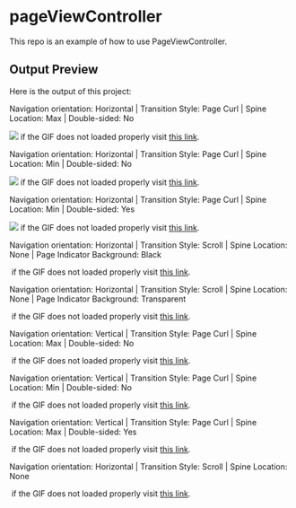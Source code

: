 # pageViewController
This repo is an example of how to use PageViewController.

## Output Preview
Here is the output of this project:

Navigation orientation: Horizontal | Transition Style: Page Curl | Spine Location: Max | Double-sided: No

![](http://luthfifr.com/buku_ios_101/gif/pageViewController/horizontal_pageCurl_spineMax.gif) if the GIF does not loaded properly visit [this link](http://luthfifr.com/buku_ios_101/gif/pageViewController/horizontal_pageCurl_spineMax.gif).

Navigation orientation: Horizontal | Transition Style: Page Curl | Spine Location: Min | Double-sided: No

![](http://luthfifr.com/buku_ios_101/gif/pageViewController/horizontal_pageCurl_spineMin.gif) if the GIF does not loaded properly visit [this link](http://luthfifr.com/buku_ios_101/gif/pageViewController/horizontal_pageCurl_spineMin.gif).

Navigation orientation: Horizontal | Transition Style: Page Curl | Spine Location: Min | Double-sided: Yes

![](http://luthfifr.com/buku_ios_101/gif/pageViewController/horizontal_pageCurl_spineMin_doubleSided.gif) if the GIF does not loaded properly visit [this link](http://luthfifr.com/buku_ios_101/gif/pageViewController/horizontal_pageCurl_spineMin_doubleSided.gif).

Navigation orientation: Horizontal | Transition Style: Scroll | Spine Location: None | Page Indicator Background: Black

![]() if the GIF does not loaded properly visit [this link]().

Navigation orientation: Horizontal | Transition Style: Scroll | Spine Location: None | Page Indicator Background: Transparent

![]() if the GIF does not loaded properly visit [this link]().

Navigation orientation: Vertical | Transition Style: Page Curl | Spine Location: Max | Double-sided: No

![]() if the GIF does not loaded properly visit [this link]().

Navigation orientation: Vertical | Transition Style: Page Curl | Spine Location: Min | Double-sided: No

![]() if the GIF does not loaded properly visit [this link]().

Navigation orientation: Vertical | Transition Style: Page Curl | Spine Location: Max | Double-sided: Yes

![]() if the GIF does not loaded properly visit [this link]().


Navigation orientation: Horizontal | Transition Style: Scroll | Spine Location: None

![]() if the GIF does not loaded properly visit [this link]().
